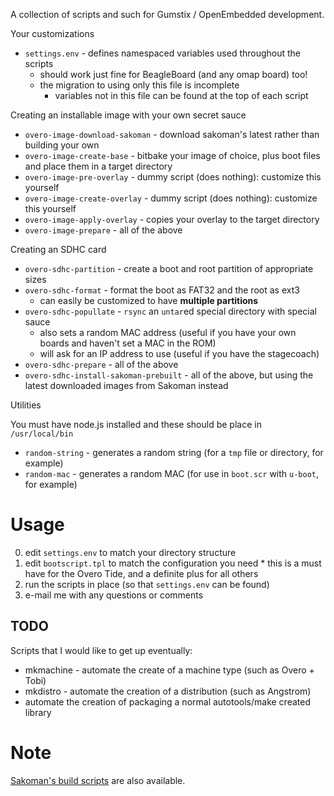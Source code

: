 A collection of scripts and such for Gumstix / OpenEmbedded development.

Your customizations

  * `settings.env` - defines namespaced variables used throughout the scripts
    * should work just fine for BeagleBoard (and any omap board) too!
    * the migration to using only this file is incomplete
      * variables not in this file can be found at the top of each script

Creating an installable image with your own secret sauce

  * `overo-image-download-sakoman` - download sakoman's latest rather than building your own
  * `overo-image-create-base` - bitbake your image of choice, plus boot files and place them in a target directory
  * `overo-image-pre-overlay` - dummy script (does nothing): customize this yourself
  * `overo-image-create-overlay` - dummy script (does nothing): customize this yourself
  * `overo-image-apply-overlay` - copies your overlay to the target directory
  * `overo-image-prepare` - all of the above

Creating an SDHC card

  * `overo-sdhc-partition` - create a boot and root partition of appropriate sizes
  * `overo-sdhc-format` - format the boot as FAT32 and the root as ext3
    * can easily be customized to have **multiple partitions**
  * `overo-sdhc-popullate` - `rsync` an `untar`ed special directory with special sauce
    * also sets a random MAC address (useful if you have your own boards and haven't set a MAC in the ROM)
    * will ask for an IP address to use (useful if you have the stagecoach)
  * `overo-sdhc-prepare` - all of the above
  * `overo-sdhc-install-sakoman-prebuilt` - all of the above, but using the latest downloaded images from Sakoman instead

Utilities

You must have node.js installed and these should be place in `/usr/local/bin`

  * `random-string` - generates a random string (for a `tmp` file or directory, for example)
  * `random-mac` - generates a random MAC (for use in `boot.scr` with `u-boot`, for example)

Usage
====

  0. edit `settings.env` to match your directory structure
  0. edit `bootscript.tpl` to match the configuration you need
    * this is a must have for the Overo Tide, and a definite plus for all others
  0. run the scripts in place (so that `settings.env` can be found)
  0. e-mail me with any questions or comments

TODO
----

Scripts that I would like to get up eventually:

  * mkmachine - automate the create of a machine type (such as Overo + Tobi)
  * mkdistro - automate the creation of a distribution (such as Angstrom)
  * automate the creation of packaging a normal autotools/make created library

Note
====

[Sakoman's build scripts](http://www.sakoman.com/category/7-gnome-daily-builds-r12.html) are also available.

